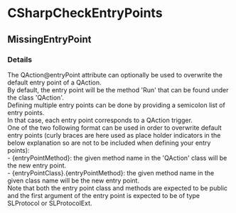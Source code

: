 ﻿---  
uid: Validator_3_12_1  
---

# CSharpCheckEntryPoints

## MissingEntryPoint

### Details

The QAction@entryPoint attribute can optionally be used to overwrite the default entry point of a QAction.  
By default, the entry point will be the method 'Run' that can be found under the class 'QAction'.  
Defining multiple entry points can be done by providing a semicolon list of entry points.  
In that case, each entry point corresponds to a QAction trigger.  
One of the two following format can be used in order to overwrite default entry points (curly braces are here used as place holder indicators in the below explanation so are not to be included when defining your entry points):  
\- {entryPointMethod}: the given method name in the 'QAction' class will be the new entry point.  
\- {entryPointClass}.{entryPointMethod}: the given method name in the given class name will be the new entry point.  
Note that both the entry point class and methods are expected to be public and the first argument of the entry point is expected to be of type SLProtocol or SLProtocolExt.
